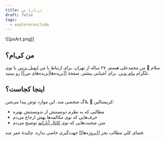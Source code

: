 ```yaml
---
title: دربارهٔ من
draft: false
tags:
  - explorerexclude
---
```

![[pxArt.png]]

## من کی‌ام؟

سلام 👋 من محمدعلی هستم. ۲۷ ساله از تهران. برای ارتباط با من [ایمیل بزنین](mailto:eled4h@outlook.com) یا توی تلگرام [پیام بدین](https://t.me/eledah). برای آشنایی بیشتر، صفحهٔ [[بریده‌ها|بریده‌های من]] رو ببینید.

## اینجا کجاست؟

کریستالین 🔮 بلاگ شخصی منه. این موارد توش پیدا می‌شن:

- مطالبی که به نظرم دونستنش از ندونستنش بهتره
- حرف‌هایی که توی مکالمه‌ها بهش ارجاع می‌دم
- متن صحبت‌هایی که توی [کانال آپاراتم](https://www.aparat.com/crystalline) توضیح می‌دم

فضای کلی مطالب بجز [[پروژه‌ها]] جهت‌گیری خاصی نداره. چکیدهٔ عمر منه.